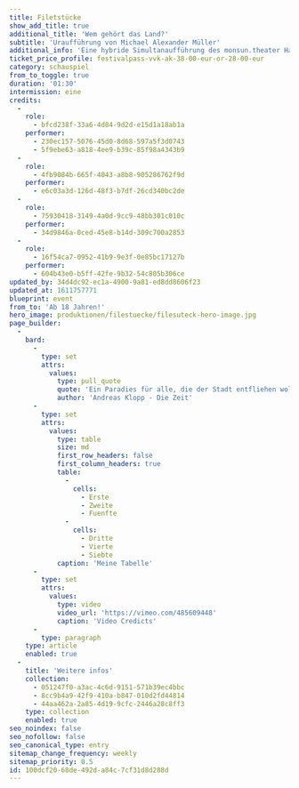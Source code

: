 ```yaml
---
title: Filetstücke
show_add_title: true
additional_title: 'Wem gehört das Land?'
subtitle: 'Uraufführung von Michael Alexander Müller'
additional_info: 'Eine hybride Simultanaufführung des monsun.theater Hamburg und der Vaganten Bühne Berlin'
ticket_price_profile: festivalpass-vvk-ak-38-00-eur-or-28-00-eur
category: schauspiel
from_to_toggle: true
duration: '01:30'
intermission: eine
credits:
  -
    role:
      - bfcd238f-33a6-4d84-9d2d-e15d1a18ab1a
    performer:
      - 230ec157-5076-45d0-8d68-597a5f3d0743
      - 5f9ebe63-a818-4ee9-b39c-85f98a4343b9
  -
    role:
      - 4fb9084b-665f-4043-a8b8-905286762f9d
    performer:
      - e6c03a3d-126d-48f3-b7df-26cd340bc2de
  -
    role:
      - 75930418-3149-4a0d-9cc9-48bb301c010c
    performer:
      - 34d9846a-0ced-45e8-b14d-309c700a2853
  -
    role:
      - 16f54ca7-0952-41b9-9e3f-0e85bc17127b
    performer:
      - 604b43e0-b5ff-42fe-9b32-54c805b306ce
updated_by: 34d4dc92-ec1a-4900-9a81-ed8dd8606f23
updated_at: 1611757771
blueprint: event
from_to: 'Ab 18 Jahren!'
hero_image: produktionen/filestuecke/filesuteck-hero-image.jpg
page_builder:
  -
    bard:
      -
        type: set
        attrs:
          values:
            type: pull_quote
            quote: 'Ein Paradies für alle, die der Stadt entfliehen wollen, jenseits des Alltäglichen. In dem kleinen Ort Seelenheil unweit der Ostsee finden Architekt Lars Drewes und sein Partner Till Feldmann das perfekte Stück Land für eine Feriensiedlung. Allerdings haben sie dabei die Rechnung ohne die Dorfbewohner:innen gemacht, die mit allen Mitteln versuchen, den Bau zu verhindern und ihn über Jahre verzögern. Was 2004 als Sprungbrett ihrer Karriere gedacht war, wird zu einem 17 Jahre währenden Kampf um Investoren, Bebauungspläne, Genehmigungen und Regenbogenpfeifer.'
            author: 'Andreas Klopp - Die Zeit'
      -
        type: set
        attrs:
          values:
            type: table
            size: md
            first_row_headers: false
            first_column_headers: true
            table:
              -
                cells:
                  - Erste
                  - Zweite
                  - Fuenfte
              -
                cells:
                  - Dritte
                  - Vierte
                  - Siebte
            caption: 'Meine Tabelle'
      -
        type: set
        attrs:
          values:
            type: video
            video_url: 'https://vimeo.com/485609448'
            caption: 'Video Credicts'
      -
        type: paragraph
    type: article
    enabled: true
  -
    title: 'Weitere infos'
    collection:
      - 051247f0-a3ac-4c6d-9151-571b39ec4bbc
      - 8cc9b4a9-42f9-410a-b847-010d2fd44814
      - 44aa462a-2a85-4d19-9cfc-2446a28c8ff3
    type: collection
    enabled: true
seo_noindex: false
seo_nofollow: false
seo_canonical_type: entry
sitemap_change_frequency: weekly
sitemap_priority: 0.5
id: 100dcf20-68de-492d-a84c-7cf31d8d288d
---
```

